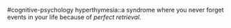  #cognitive-psychology 
hyperthymesia::a syndrome where you never forget events in your life because of *perfect retrieval.*
<!--SR:!2024-04-11,2,210-->
